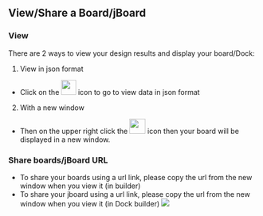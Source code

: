 ## View/Share a Board/jBoard
### View
There are 2 ways to view your design results and display your board/Dock: 
1. View in json format
* Click on the <img src="https://i.imgur.com/9f04Grd.png" width=30 height=30> icon to go to view data in json format 
2. With a new window
* Then on the upper right click the <img src="https://i.imgur.com/PeKirIV.png" width=32 height=30> icon then your board will be displayed in a new window. 
### Share boards/jBoard URL
  * To share your boards using a url link, please copy the url from the new window when you view it (in builder)
  * To share your jboard using a url link, please copy the url from the new window when you view it (in Dock builder)
![](https://i.imgur.com/Gn6Yfhy.png)
